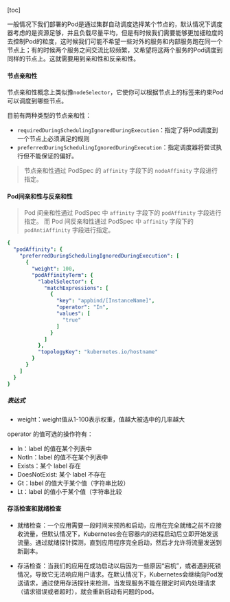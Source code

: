 [toc]

一般情况下我们部署的Pod是通过集群自动调度选择某个节点的，默认情况下调度器考虑的是资源足够，并且负载尽量平均，但是有时候我们需要能够更加细粒度的去控制Pod的粒度，这时候我们可能不希望一些对外的服务和内部服务跑在同一个节点上；有的时候两个服务之间交流比较频繁，又希望将这两个服务的Pod调度到同样的节点上。这就需要用到亲和性和反亲和性。



#### 节点亲和性

节点亲和性概念上类似豫`nodeSelector`，它使你可以根据节点上的标签来约束Pod可以调度到哪些节点。

目前有两种类型的节点亲和性：

* `requiredDuringSchedulingIgnoredDuringExecution`：指定了将Pod调度到一个节点上必须满足的规则
* `preferredDuringSchedulingIgnoredDuringExecution`：指定调度器将尝试执行但不能保证的偏好。

> 节点亲和性通过 PodSpec 的 `affinity` 字段下的 `nodeAffinity` 字段进行指定。



#### Pod间亲和性与反亲和性

> Pod 间亲和性通过 PodSpec 中 `affinity` 字段下的 `podAffinity` 字段进行指定。 而 Pod 间反亲和性通过 PodSpec 中 `affinity` 字段下的 `podAntiAffinity` 字段进行指定。



```yaml
{
  "podAffinity": {
    "preferredDuringSchedulingIgnoredDuringExecution": [
      {
        "weight": 100,
        "podAffinityTerm": {
          "labelSelector": {
            "matchExpressions": [
              {
                "key": "appbind/[InstanceName]",
                "operator": "In",
                "values": [
                  "true"
                ]
              }
            ]
          },
          "topologyKey": "kubernetes.io/hostname"
        }
      }
    ]
  }
}
```

##### 表达式

* weight：weight值从1-100表示权重，值越大被选中的几率越大

operator 的值可选的操作符有：

- In：label 的值在某个列表中
- NotIn：label 的值不在某个列表中
- Exists：某个 label 存在
- DoesNotExist: 某个 label 不存在
- Gt：label 的值大于某个值（字符串比较）
- Lt：label 的值小于某个值（字符串比较



#### 存活检查和就绪检查

* 就绪检查：一个应用需要一段时间来预热和启动，应用在完全就绪之前不应接收流量，但默认情况下，Kubernetes会在容器内的进程启动后立即开始发送流量。通过就绪探针探测，直到应用程序完全启动，然后才允许将流量发送到新副本。

* 存活检查：当我们的应用在成功启动以后因为一些原因“宕机”，或者遇到死锁情况，导致它无法响应用户请求。在默认情况下，Kubernetes会继续向Pod发送请求，通过使用存活探针来检测，当发现服务不能在限定时间内处理请求（请求错误或者超时），就会重新启动有问题的pod。

  